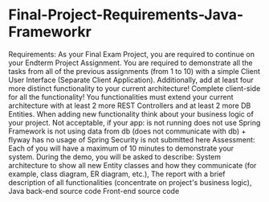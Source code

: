 # Final-Project-Requirements-Java-Frameworkr
Requirements: As your Final Exam Project, you are required to continue on your Endterm Project Assignment.  You are required to demonstrate all the tasks from all of the previous assignments (from 1 to 10) with a simple Client User Interface (Separate Client Application).  Additionally, add at least four more distinct functionality to your current architecture! Complete client-side for all the functionality! You functionalities must extend your current architecture with at least 2 more REST Controllers and at least 2 more DB Entities. When adding new functionality think about your business logic of your project.   Not acceptable, if your app:  is not running does not use Spring Framework is not using data from db (does not communicate with db) + flyway has no usage of Spring Security  is not submitted here Assessment: Each of you will have a maximum of 10 minutes to demonstrate your system.  During the demo, you will be asked to describe:  System architecture to show all new Entity classes and how they communicate (for example, class diagram, ER diagram, etc.), The report with a brief description of all functionalities (concentrate on project's business logic), Java back-end source code Front-end source code
